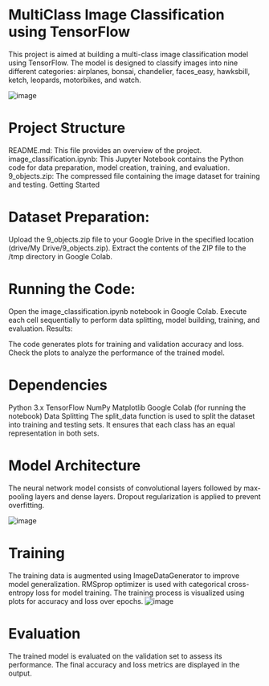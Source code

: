 # MultiClass Image Classification using TensorFlow

This project is aimed at building a multi-class image classification model using TensorFlow. The model is designed to classify images into nine different categories: airplanes, bonsai, chandelier, faces_easy, hawksbill, ketch, leopards, motorbikes, and watch.

![image](https://github.com/sathwikkuchana/Multi-Class-Classification/assets/37955149/518ad39d-57f2-4ea2-ad5c-a80a280f02b8)


# Project Structure
README.md: This file provides an overview of the project.
image_classification.ipynb: This Jupyter Notebook contains the Python code for data preparation, model creation, training, and evaluation.
9_objects.zip: The compressed file containing the image dataset for training and testing.
Getting Started
# Dataset Preparation:

Upload the 9_objects.zip file to your Google Drive in the specified location (drive/My Drive/9_objects.zip).
Extract the contents of the ZIP file to the /tmp directory in Google Colab.
# Running the Code:

Open the image_classification.ipynb notebook in Google Colab.
Execute each cell sequentially to perform data splitting, model building, training, and evaluation.
Results:

The code generates plots for training and validation accuracy and loss.
Check the plots to analyze the performance of the trained model.
# Dependencies
Python 3.x
TensorFlow
NumPy
Matplotlib
Google Colab (for running the notebook)
Data Splitting
The split_data function is used to split the dataset into training and testing sets. It ensures that each class has an equal representation in both sets.

# Model Architecture
The neural network model consists of convolutional layers followed by max-pooling layers and dense layers. Dropout regularization is applied to prevent overfitting.

![image](https://github.com/sathwikkuchana/Multi-Class-Classification/assets/37955149/781c784d-7b07-4116-b6a2-fdb0e7c92135)


# Training
The training data is augmented using ImageDataGenerator to improve model generalization.
RMSprop optimizer is used with categorical cross-entropy loss for model training.
The training process is visualized using plots for accuracy and loss over epochs.
![image](https://github.com/sathwikkuchana/Multi-Class-Classification/assets/37955149/8e7dc919-d71b-44dd-bdb5-e51411045f57)

# Evaluation
The trained model is evaluated on the validation set to assess its performance.
The final accuracy and loss metrics are displayed in the output.
